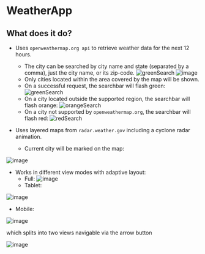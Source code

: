 # WeatherApp
## What does it do?
- Uses `openweathermap.org api` to retrieve weather data for the next 12 hours.
  - The city can be searched by city name and state (separated by a comma), just the city name, or its zip-code.
![greenSearch](https://user-images.githubusercontent.com/10080683/56843040-d44d0300-6850-11e9-9855-d5207a81e0e3.png)
![image](https://user-images.githubusercontent.com/10080683/56843353-46731700-6854-11e9-9e53-fce5f0cfc80e.png)
  - Only cities located within the area covered by the map will be shown.
  - On a successful request, the searchbar will flash green:
![greenSearch](https://user-images.githubusercontent.com/10080683/56843040-d44d0300-6850-11e9-9855-d5207a81e0e3.png)
  - On a city located outside the supported region, the searchbar will flash orange:
![orangeSearch](https://user-images.githubusercontent.com/10080683/56843067-2ee65f00-6851-11e9-8d2a-5b4064b414a5.png)
  - On a city not supported by `openweathermap.org`, the searchbar will flash red:
![redSearch](https://user-images.githubusercontent.com/10080683/56843039-d44d0300-6850-11e9-92f9-a61d346227b0.png)

- Uses layered maps from `radar.weather.gov` including a cyclone radar animation.
  - Current city will be marked on the map:

![image](https://user-images.githubusercontent.com/10080683/56843085-6c4aec80-6851-11e9-9808-88687cd82764.png)
- Works in different view modes with adaptive layout:
  - Full:
![image](https://user-images.githubusercontent.com/10080683/56843024-b97a8e80-6850-11e9-9389-f94c06fb1158.png)
  - Tablet:

![image](https://user-images.githubusercontent.com/10080683/56843281-6a822880-6853-11e9-92f8-1e37968d44f0.png)
  - Mobile:

![image](https://user-images.githubusercontent.com/10080683/56843220-c5ffe680-6852-11e9-8669-879e765875cf.png)

which splits into two views navigable via the arrow button

![image](https://user-images.githubusercontent.com/10080683/56843234-e9c32c80-6852-11e9-8835-35d8e9a9dd36.png)

